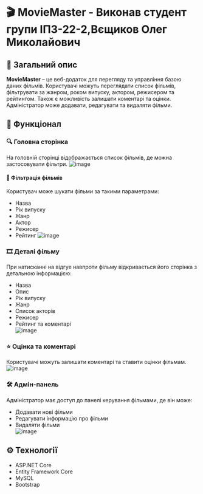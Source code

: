 # 🎬 MovieMaster - Виконав студент групи ІПЗ-22-2,Вєщиков Олег Миколайович

## 📌 Загальний опис

**MovieMaster** – це веб-додаток для перегляду та управління базою даних фільмів. Користувачі можуть переглядати список фільмів, фільтрувати за жанром, роком випуску, актором, режисером та рейтингом. Також є можливість залишати коментарі та оцінки. Адміністратор може додавати, редагувати та видаляти фільми.

## 🚀 Функціонал

### 🔍 Головна сторінка
На головній сторінці відображається список фільмів, де можна застосовувати фільтри.
![image](https://github.com/user-attachments/assets/f608e111-a72c-4d10-8ee3-ff1bc2ebb870)

#### 📌 Фільтрація фільмів  
Користувач може шукати фільми за такими параметрами:
- Назва
- Рік випуску
- Жанр
- Актор
- Режисер
- Рейтинг
![image](https://github.com/user-attachments/assets/16540fae-8f73-46ed-bb52-397be7ef6d9a)

### 🎞️ Деталі фільму  
При натисканні на відгуе навпроти фільму відкривається його сторінка з детальною інформацією:  
- Назва  
- Опис  
- Рік випуску  
- Жанр  
- Список акторів  
- Режисер  
- Рейтинг та коментарі  
![image](https://github.com/user-attachments/assets/c7d34efb-b6f4-43e1-a791-03fc5fd5066c)

### ⭐ Оцінка та коментарі  
Користувачі можуть залишати коментарі та ставити оцінки фільмам.
![image](https://github.com/user-attachments/assets/604bcc08-48e2-4a07-adc6-2000ad55a8c8)

### 🛠️ Адмін-панель  
Адміністратор має доступ до панелі керування фільмами, де він може:  
- Додавати нові фільми  
- Редагувати інформацію про фільми  
- Видаляти фільми  
![image](https://github.com/user-attachments/assets/15d7111f-6590-49bc-bd32-4deab07d60a6)

## ⚙️ Технології  
- ASP.NET Core  
- Entity Framework Core  
- MySQL  
- Bootstrap  

